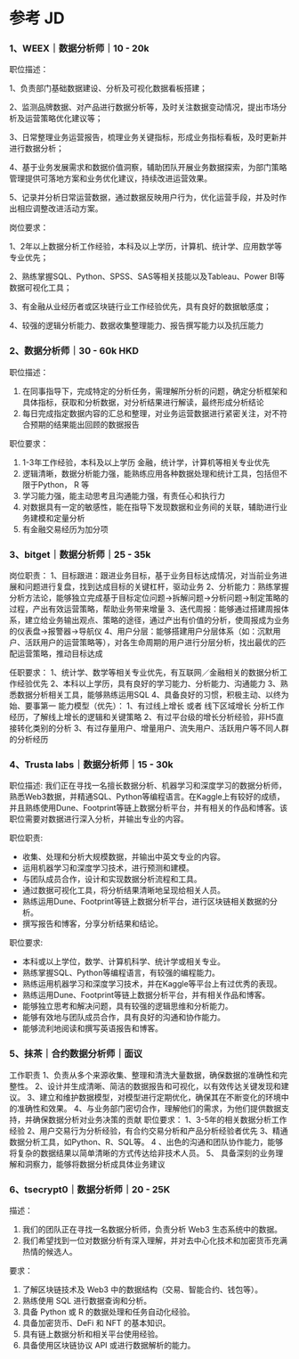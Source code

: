 # 参考 JD

### 1、WEEX｜数据分析师｜10 - 20k

职位描述： 

1、负责部门基础数据建设、分析及可视化数据看板搭建； 

2、监测品牌数据、对产品进行数据分析等，及时关注数据变动情况，提出市场分析及运营策略优化建议等； 

3、日常整理业务运营报告，梳理业务关键指标，形成业务指标看板，及时更新并进行数据分析； 

4、基于业务发展需求和数据价值洞察，辅助团队开展业务数据探索，为部门策略管理提供可落地方案和业务优化建议，持续改进运营效果。 

5、记录并分析日常运营数据，通过数据反映用户行为，优化运营手段，并及时作出相应调整改进活动方案。

 岗位要求： 

1、2年以上数据分析工作经验，本科及以上学历，计算机、统计学、应用数学等专业优先； 

2、熟练掌握SQL、Python、SPSS、SAS等相关技能以及Tableau、Power BI等数据可视化工具； 

3、有金融从业经历者或区块链行业工作经验优先，具有良好的数据敏感度； 

4、较强的逻辑分析能力、数据收集整理能力、报告撰写能力以及抗压能力

### 2、数据分析师｜30 - 60k HKD

职位描述：

1. 在同事指导下，完成特定的分析任务，需理解所分析的问题，确定分析框架和具体指标，获取和分析数据，对分析结果进行解读，最终形成分析结论
2. 每日完成指定数据内容的汇总和整理，对业务运营数据进行紧密关注，对不符合预期的结果能出回顾的数据报告

职位要求：

1. 1-3年工作经验，本科及以上学历  金融，统计学，计算机等相关专业优先
2. 逻辑清晰，数据分析能力强，能熟练应用各种数据处理和统计工具，包括但不限于Python， R 等
3. 学习能力强，能主动思考且沟通能力强，有责任心和执行力
4. 对数据具有一定的敏感性，能在指导下发现数据和业务间的关联，辅助进行业务建模和定量分析
5. 有金融交易经历为加分项

### 3、bitget｜数据分析师｜25 - 35k

岗位职责：
1、目标跟进：跟进业务目标，基于业务目标达成情况，对当前业务进展和问题进行复盘，找到达成目标的关键杠杆，驱动业务
2、分析能力：熟练掌握分析方法论，能够独立完成基于目标定位问题->拆解问题->分析问题->制定策略的过程，产出有效运营策略，帮助业务带来增量
3、迭代周报：能够通过搭建周报体系，建立给业务输出观点、策略的途径，通过产出有价值的分析，使周报成为业务的仪表盘->报警器->导航仪
4、用户分层：能够搭建用户分层体系（如：沉默用户、活跃用户的运营策略等），对各生命周期的用户进行分层分析，找出最优的匹配运营策略，推动目标达成

任职要求：
1、统计学、数学等相关专业优先，有互联网／金融相关的数据分析工作经验优先
2、本科以上学历，具有良好的学习能力、分析能力、沟通能力
3、熟悉数据分析相关工具，能够熟练运用SQL
4、具备良好的习惯，积极主动、以终为始、要事第一
能力模型（优先）：
1、有过线上增长 或者 线下区域增长 分析工作经历，了解线上增长的逻辑和关键策略
2、有过平台级的增长分析经验，非H5直接转化类别的分析
3、有过存量用户、增量用户、流失用户、活跃用户等不同人群的分析经历

### 4、Trusta labs｜数据分析师｜15 - 30k

职位描述:
我们正在寻找一名擅长数据分析、机器学习和深度学习的数据分析师，熟悉Web3数据，并精通SQL、Python等编程语言。在Kaggle上有较好的成绩，并且熟练使用Dune、Footprint等链上数据分析平台，并有相关的作品和博客。该职位需要对数据进行深入分析，并输出专业的内容。


职位职责:

- 收集、处理和分析大规模数据，并输出中英文专业的内容。
- 运用机器学习和深度学习技术，进行预测和建模。
- 与团队成员合作，设计和实现数据分析流程和工具。
- 通过数据可视化工具，将分析结果清晰地呈现给相关人员。
- 熟练运用Dune、Footprint等链上数据分析平台，进行区块链相关数据的分析。
- 撰写报告和博客，分享分析结果和结论。


职位要求:

- 本科或以上学位，数学、计算机科学、统计学或相关专业。
- 熟练掌握SQL、Python等编程语言，有较强的编程能力。
- 熟练运用机器学习和深度学习技术，并在Kaggle等平台上有过优秀的表现。
- 熟练运用Dune、Footprint等链上数据分析平台，并有相关作品和博客。
- 能够独立思考和解决问题，具有较强的逻辑思维和分析能力。
- 能够有效地与团队成员合作，具有良好的沟通和协作能力。
- 能够流利地阅读和撰写英语报告和博客。

### 5、抹茶｜合约数据分析师｜面议

工作职责
1、负责从多个来源收集、整理和清洗大量数据，确保数据的准确性和完整性。
2、设计并生成清晰、简洁的数据报告和可视化，以有效传达关键发现和建议。
3、建立和维护数据模型，对模型进行定期优化，确保其在不断变化的环境中的准确性和效果。
4、与业务部门密切合作，理解他们的需求，为他们提供数据支持，并确保数据分析对业务决策的贡献
职位要求：
1、3-5年的相关数据分析工作经验
2、用户交易行为分析经验，有合约交易分析和产品分析经验者优先
3、精通数据分析工具，如Python、R、SQL等。
4 、出色的沟通和团队协作能力，能够将复杂的数据结果以简单清晰的方式传达给非技术人员。
5、 具备深刻的业务理解和洞察力，能够将数据分析成具体业务建议

### 6、tsecrypt0｜数据分析师｜20 - 25K

描述：

1. 我们的团队正在寻找一名数据分析师，负责分析 Web3 生态系统中的数据。
2. 我们希望找到一位对数据分析有深入理解，并对去中心化技术和加密货币充满热情的候选人。


要求：

1. 了解区块链技术及 Web3 中的数据结构（交易、智能合约、钱包等）。
2. 熟练使用 SQL 进行数据查询和分析。
3. 具备 Python 或 R 的数据处理和任务自动化经验。
4. 具备加密货币、DeFi 和 NFT 的基本知识。
5. 具有链上数据分析和相关平台使用经验。
6. 具备使用区块链协议 API 或进行数据解析的能力。